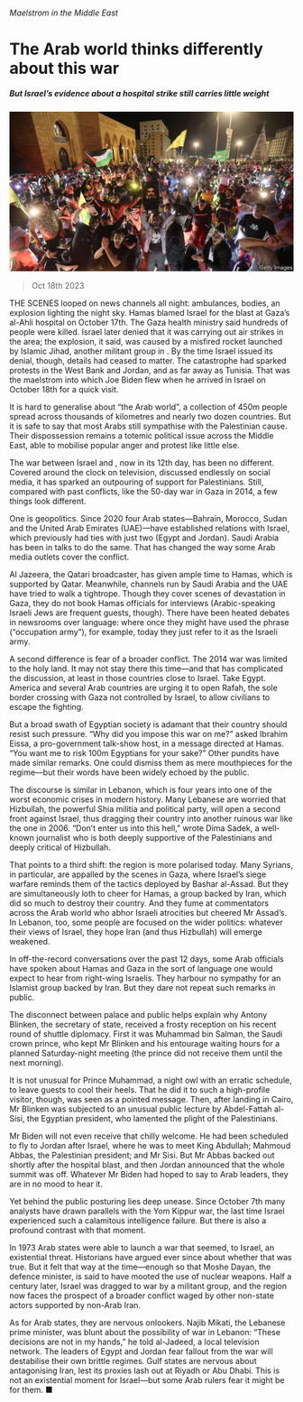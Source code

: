###### Maelstrom in the Middle East

# The Arab world thinks differently about this war 

##### But Israel’s evidence about a hospital strike still carries little weight 

![image](images/20231021_MAP504.jpg) 

> Oct 18th 2023 

THE SCENES looped on news channels all night: ambulances, bodies, an explosion lighting the night sky. Hamas blamed Israel for the blast at Gaza’s al-Ahli hospital on October 17th. The Gaza health ministry said hundreds of people were killed. Israel later denied that it was carrying out air strikes in the area; the explosion, it said, was caused by a misfired rocket launched by Islamic Jihad, another militant group in . By the time Israel issued its denial, though, details had ceased to matter. The catastrophe had sparked protests in the West Bank and Jordan, and as far away as Tunisia. That was the maelstrom into which Joe Biden flew when he arrived in Israel on October 18th for a quick visit.

It is hard to generalise about “the Arab world”, a collection of 450m people spread across thousands of kilometres and nearly two dozen countries. But it is safe to say that most Arabs still sympathise with the Palestinian cause. Their dispossession remains a totemic political issue across the Middle East, able to mobilise popular anger and protest like little else.

The war between Israel and , now in its 12th day, has been no different. Covered around the clock on television, discussed endlessly on social media, it has sparked an outpouring of support for Palestinians. Still, compared with past conflicts, like the 50-day war in Gaza in 2014, a few things look different.

One is geopolitics. Since 2020 four Arab states—Bahrain, Morocco, Sudan and the United Arab Emirates (UAE)—have established relations with Israel, which previously had ties with just two (Egypt and Jordan). Saudi Arabia has been in talks to do the same. That has changed the way some Arab media outlets cover the conflict.

Al Jazeera, the Qatari broadcaster, has given ample time to Hamas, which is supported by Qatar. Meanwhile, channels run by Saudi Arabia and the UAE have tried to walk a tightrope. Though they cover scenes of devastation in Gaza, they do not book Hamas officials for interviews (Arabic-speaking Israeli Jews are frequent guests, though). There have been heated debates in newsrooms over language: where once they might have used the phrase  (“occupation army”), for example, today they just refer to it as the Israeli army.

A second difference is fear of a broader conflict. The 2014 war was limited to the holy land. It may not stay there this time—and that has complicated the discussion, at least in those countries close to Israel. Take Egypt. America and several Arab countries are urging it to open Rafah, the sole border crossing with Gaza not controlled by Israel, to allow civilians to escape the fighting.

But a broad swath of Egyptian society is adamant that their country should resist such pressure. “Why did you impose this war on me?” asked Ibrahim Eissa, a pro-government talk-show host, in a message directed at Hamas. “You want me to risk 100m Egyptians for your sake?” Other pundits have made similar remarks. One could dismiss them as mere mouthpieces for the regime—but their words have been widely echoed by the public.

The discourse is similar in Lebanon, which is four years into one of the worst economic crises in modern history. Many Lebanese are worried that Hizbullah, the powerful Shia militia and political party, will open a second front against Israel, thus dragging their country into another ruinous war like the one in 2006. “Don’t enter us into this hell,” wrote Dima Sadek, a well-known journalist who is both deeply supportive of the Palestinians and deeply critical of Hizbullah.

That points to a third shift: the region is more polarised today. Many Syrians, in particular, are appalled by the scenes in Gaza, where Israel’s siege warfare reminds them of the tactics deployed by Bashar al-Assad. But they are simultaneously loth to cheer for Hamas, a group backed by Iran, which did so much to destroy their country. And they fume at commentators across the Arab world who abhor Israeli atrocities but cheered Mr Assad’s. In Lebanon, too, some people are focused on the wider politics: whatever their views of Israel, they hope Iran (and thus Hizbullah) will emerge weakened.

In off-the-record conversations over the past 12 days, some Arab officials have spoken about Hamas and Gaza in the sort of language one would expect to hear from right-wing Israelis. They harbour no sympathy for an Islamist group backed by Iran. But they dare not repeat such remarks in public.

The disconnect between palace and public helps explain why Antony Blinken, the secretary of state, received a frosty reception on his recent round of shuttle diplomacy. First it was Muhammad bin Salman, the Saudi crown prince, who kept Mr Blinken and his entourage waiting hours for a planned Saturday-night meeting (the prince did not receive them until the next morning).

It is not unusual for Prince Muhammad, a night owl with an erratic schedule, to leave guests to cool their heels. That he did it to such a high-profile visitor, though, was seen as a pointed message. Then, after landing in Cairo, Mr Blinken was subjected to an unusual public lecture by Abdel-Fattah al-Sisi, the Egyptian president, who lamented the plight of the Palestinians. 

Mr Biden will not even receive that chilly welcome. He had been scheduled to fly to Jordan after Israel, where he was to meet King Abdullah; Mahmoud Abbas, the Palestinian president; and Mr Sisi. But Mr Abbas backed out shortly after the hospital blast, and then Jordan announced that the whole summit was off. Whatever Mr Biden had hoped to say to Arab leaders, they are in no mood to hear it.

Yet behind the public posturing lies deep unease. Since October 7th many analysts have drawn parallels with the Yom Kippur war, the last time Israel experienced such a calamitous intelligence failure. But there is also a profound contrast with that moment.

In 1973 Arab states were able to launch a war that seemed, to Israel, an existential threat. Historians have argued ever since about whether that was true. But it felt that way at the time—enough so that Moshe Dayan, the defence minister, is said to have mooted the use of nuclear weapons. Half a century later, Israel was dragged to war by a militant group, and the region now faces the prospect of a broader conflict waged by other non-state actors supported by non-Arab Iran.

As for Arab states, they are nervous onlookers. Najib Mikati, the Lebanese prime minister, was blunt about the possibility of war in Lebanon: “These decisions are not in my hands,” he told al-Jadeed, a local television network. The leaders of Egypt and Jordan fear fallout from the war will destabilise their own brittle regimes. Gulf states are nervous about antagonising Iran, lest its proxies lash out at Riyadh or Abu Dhabi. This is not an existential moment for Israel—but some Arab rulers fear it might be for them. ■

